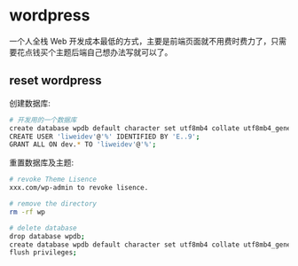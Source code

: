 # wordpress

一个人全栈 Web 开发成本最低的方式，主要是前端页面就不用费时费力了，只需要花点钱买个主题后端自己想办法写就可以了。

## reset wordpress

创建数据库:

```bash
# 开发用的一个数据库
create database wpdb default character set utf8mb4 collate utf8mb4_general_ci;
CREATE USER 'liweidev'@'%' IDENTIFIED BY 'E..9';
GRANT ALL ON dev.* TO 'liweidev'@'%';
```

重置数据库及主题:

```bash
# revoke Theme Lisence
xxx.com/wp-admin to revoke lisence.

# remove the directory
rm -rf wp

# delete database
drop database wpdb;
create database wpdb default character set utf8mb4 collate utf8mb4_general_ci;
flush privileges;
```
